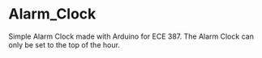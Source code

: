 # Alarm_Clock

Simple Alarm Clock made with Arduino for ECE 387. The Alarm Clock can only be set to the top of the hour.
